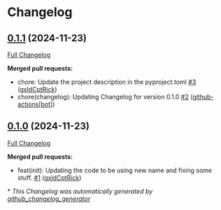 # Changelog

## [0.1.1](https://github.com/Carrera-Dev-Consulting/kryptic-cypher/tree/0.1.1) (2024-11-23)

[Full Changelog](https://github.com/Carrera-Dev-Consulting/kryptic-cypher/compare/0.1.0...0.1.1)

**Merged pull requests:**

- chore: Update the project description in the pyproject.toml [\#3](https://github.com/Carrera-Dev-Consulting/kryptic-cypher/pull/3) ([gxldCptRick](https://github.com/gxldCptRick))
- chore\(changelog\): Updating Changelog for version 0.1.0 [\#2](https://github.com/Carrera-Dev-Consulting/kryptic-cypher/pull/2) ([github-actions[bot]](https://github.com/apps/github-actions))

## [0.1.0](https://github.com/Carrera-Dev-Consulting/kryptic-cypher/tree/0.1.0) (2024-11-23)

[Full Changelog](https://github.com/Carrera-Dev-Consulting/kryptic-cypher/compare/639ad93f365698fa2c6a949adace2693b4a5f3d6...0.1.0)

**Merged pull requests:**

- feat\(init\): Updating the code to be using new name and fixing some stuff. [\#1](https://github.com/Carrera-Dev-Consulting/kryptic-cypher/pull/1) ([gxldCptRick](https://github.com/gxldCptRick))



\* *This Changelog was automatically generated by [github_changelog_generator](https://github.com/github-changelog-generator/github-changelog-generator)*
